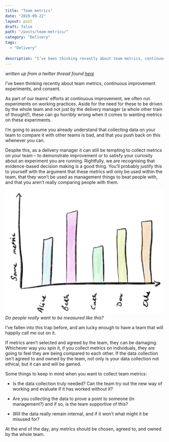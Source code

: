 ```yaml
---
title: "Team metrics"
date: "2019-09-22"
layout: post
draft: false
path: "/posts/team-metrics/"
category: "Delivery"
tags:
  - "Delivery"

description: "I’ve been thinking recently about team metrics, continuous improvement experiments, and consent. - written up from a twitter thread"
---
```

*written up from a twitter thread found [here](https://twitter.com/EleanorMollett/status/1171770376294150144)*

I’ve been thinking recently about team metrics, continuous improvement experiments, and consent.

As part of our teams’ efforts at continuous improvement, we often run experiments on working practices. Aside for the need for these to be driven by the whole team and not just by the delivery manager (a whole other train of thought!), these can go horribly wrong when it comes to wanting metrics on these experiments.

I’m going to assume you already understand that collecting data on your team to compare it with other teams is bad, and that you push back on this whenever you can.

Despite this, as a delivery manager it can still be tempting to collect metrics on your team – to demonstrate improvement or to satisfy your curiosity about an experiment you are running. Rightfully, we are recognising that evidence-based decision making is a good thing. You’ll probably justify this to yourself with the argument that these metrics will only be used within the team, that they won’t be used as management things to beat people with, and that you aren’t really comparing people with them.

![Illustration of a bar graph measuring a team](./team_metrics.jpg)
*Do people really want to be measured like this?*

I’ve fallen into this trap before, and am lucky enough to have a team that will happily call me out on it.

If metrics aren’t selected and agreed by the team, they can be damaging. Whichever way you spin it, if you collect metrics on individuals, they are going to feel they are being compared to each other. If the data collection isn’t agreed to and owned by the team, not only is your data collection not ethical, but it can and will be gamed.

Some things to keep in mind when you want to collect team metrics:

* Is the data collection truly needed? Can the team try out the new way of working and evaluate if it has worked without it?

* Are you collecting the data to prove a point to someone (in management?) and if so, is the team supportive of this? 

* Will the data really remain internal, and if it won’t what might it be misused for?

At the end of the day, any metrics should be chosen, agreed to, and owned by the whole team.
